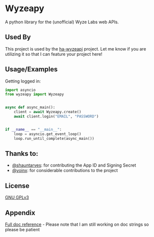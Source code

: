 
<!--
SPDX-FileCopyrightText: 2021 Mulliken, LLC <katie@mulliken.net>

SPDX-License-Identifier: GPL-3.0-only
-->

# Wyzeapy

A python library for the (unofficial) Wyze Labs web APIs.

## Used By

This project is used by the [ha-wyzeapi](https://github.com/JoshuaMulliken/ha-wyzeapi) project. Let me know if you are utilizing it so that I can feature your project here!

  
## Usage/Examples

Getting logged in:

```python
import asyncio
from wyzeapy import Wyzeapy


async def async_main():
    client = await Wyzeapy.create()
    await client.login("EMAIL", "PASSWORD")


if __name__ == "__main__":
    loop = asyncio.get_event_loop()
    loop.run_until_complete(async_main())
```

## Thanks to:

- [@shauntarves](https://github.com/shauntarves): for contributing the App ID and Signing Secret
- [@yoinx](https://github.com/yoinx): for considerable contributions to the project


## License

[GNU GPLv3](https://choosealicense.com/licenses/gpl-3.0/)

  
## Appendix

[Full doc reference](https://joshuamulliken.github.io/wyzeapy/wyzeapy/) - Please note that I am still working on doc 
strings so please be patient

  
